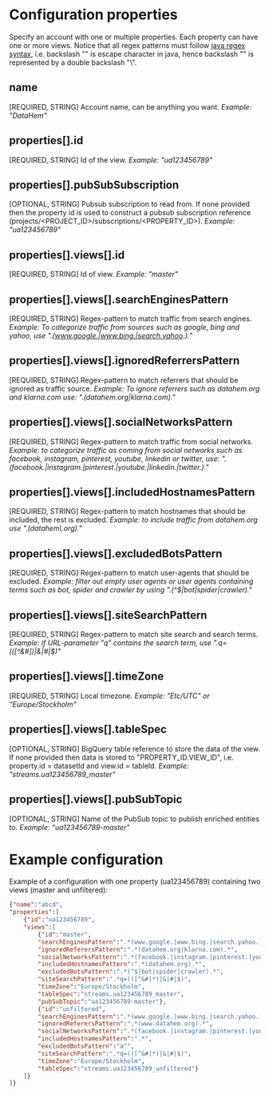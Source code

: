 # Configuration properties
Specify an account with one or multiple properties. Each property can have one or more views. 
Notice that all regex patterns must follow [java regex syntax](https://docs.oracle.com/javase/8/docs/api/java/util/regex/Pattern.html), i.e. backslash "\" is escape character in java, hence backslash "\" is represented by a double backslash "\\".

## name
[REQUIRED, STRING]
Account name, can be anything you want. 
_Example: "DataHem"_

## properties[].id
[REQUIRED, STRING]
Id of the view. 
_Example: "ua123456789"_

## properties[].pubSubSubscription
[OPTIONAL, STRING]
Pubsub subscription to read from. 
If none provided then the property id is used to construct a pubsub subscription reference (projects/<PROJECT_ID>/subscriptions/<PROPERTY_ID>). 
_Example: "ua123456789"_

## properties[].views[].id 
[REQUIRED, STRING]
Id of view. 
_Example: "master"_

## properties[].views[].searchEnginesPattern
[REQUIRED, STRING] 
Regex-pattern to match traffic from search engines. 
_Example: To categorize traffic from sources such as google, bing and yahoo, use ".*(www.google.|www.bing.|search.yahoo.).*"_

## properties[].views[].ignoredReferrersPattern 
[REQUIRED, STRING] 
Regex-pattern to match referrers that should be ignored as traffic source. 
_Example: To ignore referrers such as datahem.org and klarna.com use: ".*(datahem.org|klarna.com).*"_

## properties[].views[].socialNetworksPattern 
[REQUIRED, STRING]
Regex-pattern to match traffic from social networks. 
_Example: to categorize traffic as coming from social networks such as facebook, instagram, pinterest, youtube, linkedin or twitter, use: ".*(facebook.|instagram.|pinterest.|youtube.|linkedin.|twitter.).*"_

## properties[].views[].includedHostnamesPattern 
[REQUIRED, STRING]
Regex-pattern to match hostnames that should be included, the rest is excluded. 
_Example: to include traffic from datahem.org use ".*(datahem\\.org).*"_

## properties[].views[].excludedBotsPattern 
[REQUIRED, STRING] 
Regex-pattern to match user-agents that should be excluded. 
_Example: filter out empty user agents or user agents containing terms such as bot, spider and crawler by using ".*(^$|bot|spider|crawler).*"_

## properties[].views[].siteSearchPattern 
[REQUIRED, STRING] 
Regex-pattern to match site search and search terms. 
_Example: if URL-parameter "q" contains the search term, use ".*q=(([^&#]*)|&|#|$)"_

## properties[].views[].timeZone 
[REQUIRED, STRING]
Local timezone. 
_Example: "Etc/UTC" or "Europe/Stockholm"_

## properties[].views[].tableSpec 
[OPTIONAL, STRING] 
BigQuery table reference to store the data of the view. If none provided then data is stored to "PROPERTY_ID.VIEW_ID", i.e. property.id = datasetId and view.id = tableId.
*Example: "streams.ua123456789_master"*

## properties[].views[].pubSubTopic 
[OPTIONAL, STRING] 
Name of the PubSub topic to publish enriched entities to. 
_Example: "ua123456789-master"_

# Example configuration
Example of a configuration with one property (ua123456789) containing two views (master and unfiltered):

```json
{"name":"abcd",
"properties":[
    {"id":"ua123456789",
    "views":[
        {"id":"master",
        "searchEnginesPattern":".*(www.google.|www.bing.|search.yahoo.).*",
        "ignoredReferersPattern":".*(datahem.org|klarna.com).*",
        "socialNetworksPattern":".*(facebook.|instagram.|pinterest.|youtube.|linkedin.|twitter.).*",
        "includedHostnamesPattern":".*(datahem.org).*",
        "excludedBotsPattern":".*(^$|bot|spider|crawler).*",
        "siteSearchPattern":".*q=(([^&#]*)|&|#|$)",
        "timeZone":"Europe/Stockholm",
        "tableSpec":"streams.ua123456789_master",
        "pubSubTopic":"ua123456789-master"},
        {"id":"unfiltered",
        "searchEnginesPattern":".*(www.google.|www.bing.|search.yahoo.).*",
        "ignoredReferersPattern":".*(www.datahem.org).*",
        "socialNetworksPattern":".*(facebook.|instagram.|pinterest.|youtube.|linkedin.|twitter.).*",
        "includedHostnamesPattern":".*",
        "excludedBotsPattern":"a^",
        "siteSearchPattern":".*q=(([^&#]*)|&|#|$)",
        "timeZone":"Europe/Stockholm",
        "tableSpec":"streams.ua123456789_unfiltered"}
    ]}
]}
```